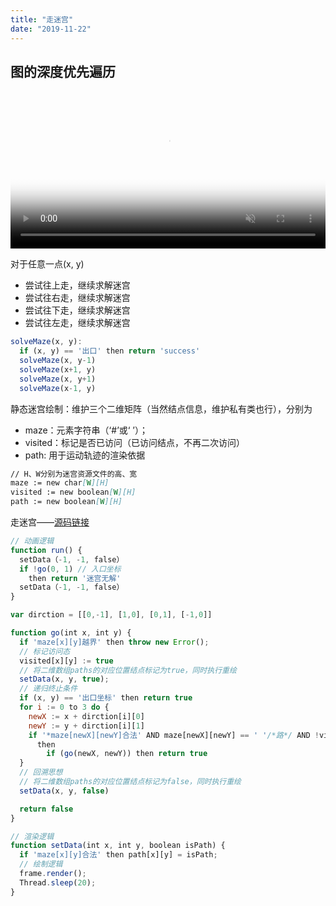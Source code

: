 ```yaml
---
title: "走迷宫"
date: "2019-11-22"
---
```


## 图的深度优先遍历

<video poster="http://static.vfa25.cn/maze-resolve-img.0c2b3399.png" width="100%" src="http://static.vfa25.cn/maze-resolve-video.mov" controls="controls" muted></video>

对于任意一点(x, y)

- 尝试往上走，继续求解迷宫
- 尝试往右走，继续求解迷宫
- 尝试往下走，继续求解迷宫
- 尝试往左走，继续求解迷宫

```js
solveMaze(x, y):
  if (x, y) == '出口' then return 'success'
  solveMaze(x, y-1)
  solveMaze(x+1, y)
  solveMaze(x, y+1)
  solveMaze(x-1, y)
```

静态迷宫绘制：维护三个二维矩阵（当然结点信息，维护私有类也行），分别为

- maze：元素字符串（‘#’或‘ ’）；
- visited：标记是否已访问（已访问结点，不再二次访问）
- path: 用于运动轨迹的渲染依据

```md
// H、W分别为迷宫资源文件的高、宽
maze := new char[W][H]
visited := new boolean[W][H]
path := new boolean[W][H]
```

走迷宫——[源码链接](https://github.com/vfa25/dataStructure-algorithm/tree/master/AlgorithmVisualization/src/mazesolver)

``` js
// 动画逻辑
function run() {
  setData（-1, -1, false）
  if !go(0, 1) // 入口坐标
    then return '迷宫无解'
  setData（-1, -1, false）
}

var dirction = [[0,-1], [1,0], [0,1], [-1,0]]

function go(int x, int y) {
  if 'maze[x][y]越界' then throw new Error();
  // 标记访问态
  visited[x][y] := true
  // 将二维数组paths的对应位置结点标记为true，同时执行重绘
  setData(x, y, true);
  // 递归终止条件
  if (x, y) == '出口坐标' then return true
  for i := 0 to 3 do {
    newX := x + dirction[i][0]
    newY := y + dirction[i][1]
    if '*maze[newX][newY]合法' AND maze[newX][newY] == ' '/*路*/ AND !visited[newX][newY]
      then
        if (go(newX, newY)) then return true
  }
  // 回溯思想
  // 将二维数组paths的对应位置结点标记为false，同时执行重绘
  setData(x, y, false)

  return false
}

// 渲染逻辑
function setData(int x, int y, boolean isPath) {
  if 'maze[x][y]合法' then path[x][y] = isPath;
  // 绘制逻辑
  frame.render();
  Thread.sleep(20);
}
```
